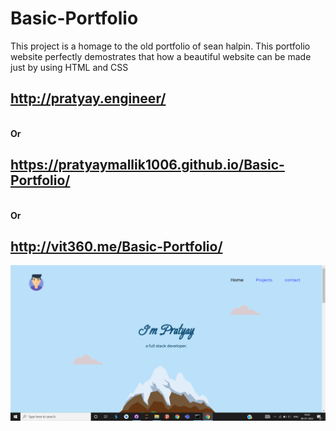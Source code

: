 # Basic-Portfolio

This project is a homage to the old portfolio of sean halpin.
This portfolio website perfectly demostrates that how a beautiful website can be made just by using HTML and CSS

## http://pratyay.engineer/
<br><b> Or </b>
## https://pratyaymallik1006.github.io/Basic-Portfolio/
<br><b> Or </b>
## http://vit360.me/Basic-Portfolio/

![alt text](https://github.com/PratyayMallik1006/Basic-Portfolio/blob/main/ss/ss1.PNG?raw=true)
